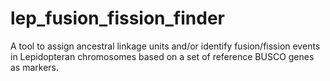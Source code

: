# lep_fusion_fission_finder
A tool to assign ancestral linkage units and/or identify fusion/fission events in Lepidopteran chromosomes based on a set of reference BUSCO genes as markers.
